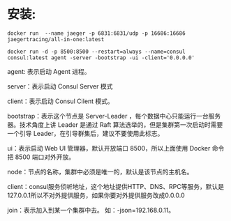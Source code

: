 # 安装:

```
docker run  --name jaeger -p 6831:6831/udp -p 16686:16686 jaegertracing/all-in-one:latest
```

```
docker run -d -p 8500:8500 --restart=always --name=consul consul:latest agent -server -bootstrap -ui -client='0.0.0.0'
```
agent: 表示启动 Agent 进程。

server：表示启动 Consul Server 模式

client：表示启动 Consul Cilent 模式。

bootstrap：表示这个节点是 Server-Leader ，每个数据中心只能运行一台服务器。技术角度上讲 Leader 是通过 Raft 算法选举的，但是集群第一次启动时需要一个引导 Leader，在引导群集后，建议不要使用此标志。

ui：表示启动 Web UI 管理器，默认开放端口 8500，所以上面使用 Docker 命令把 8500 端口对外开放。

node：节点的名称，集群中必须是唯一的，默认是该节点的主机名。

client：consul服务侦听地址，这个地址提供HTTP、DNS、RPC等服务，默认是127.0.0.1所以不对外提供服务，如果你要对外提供服务改成0.0.0.0

join：表示加入到某一个集群中去。 如：-json=192.168.0.11。